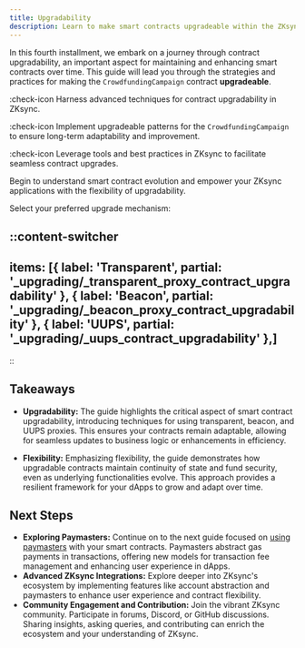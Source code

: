 ```yaml
---
title: Upgradability
description: Learn to make smart contracts upgradeable within the ZKsync ecosystem.
---
```


In this fourth installment, we embark on a journey through contract upgradability,
an important aspect for maintaining and enhancing smart contracts over time. This guide will
lead you through the strategies and practices for making the `CrowdfundingCampaign` contract **upgradeable**.

:check-icon Harness advanced techniques for contract upgradability in ZKsync.

:check-icon Implement upgradeable patterns for the `CrowdfundingCampaign` to ensure long-term adaptability and improvement.

:check-icon Leverage tools and best practices in ZKsync to facilitate seamless contract upgrades.

Begin to understand smart contract evolution and empower your ZKsync applications with the
flexibility of upgradability.

Select your preferred upgrade mechanism:

::content-switcher
---
items: [{
  label: 'Transparent',
  partial: '_upgrading/_transparent_proxy_contract_upgradability'
}, {
  label: 'Beacon',
  partial: '_upgrading/_beacon_proxy_contract_upgradability'
},
 {
  label: 'UUPS',
  partial: '_upgrading/_uups_contract_upgradability'
},]
---
::

## Takeaways

- **Upgradability:** The guide highlights the critical aspect of smart contract upgradability, introducing techniques
for using transparent, beacon, and UUPS proxies.
This ensures your contracts remain adaptable, allowing for seamless updates to business logic or enhancements in efficiency.

- **Flexibility:** Emphasizing flexibility, the guide demonstrates how upgradable
contracts maintain continuity of state and fund security, even as underlying
functionalities evolve. This approach provides a resilient framework for your dApps to grow and adapt over time.

## Next Steps

- **Exploring Paymasters:** Continue on to the next guide focused on [using paymasters](/build/quick-start/paymaster)
with your smart contracts. Paymasters abstract gas payments in transactions,
offering new models for transaction fee management and enhancing user experience in dApps.
- **Advanced ZKsync Integrations:** Explore deeper into ZKsync's ecosystem by
implementing features like account abstraction and paymasters to enhance user
experience and contract flexibility.
- **Community Engagement and Contribution:** Join the vibrant ZKsync community.
Participate in forums, Discord, or GitHub discussions. Sharing insights, asking queries,
and contributing can enrich the ecosystem and your understanding of ZKsync.
